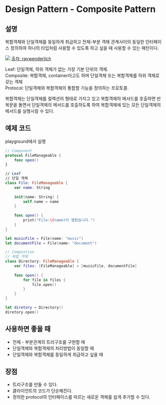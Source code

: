 # Design Pattern - Composite Pattern

## 설명

복합객체와 단일객체를 동일하게 취급하고 전체-부분 객체 관계사이의 동일한 인터페이스 정의하여 하나의 타입처럼 사용할 수 있도록 하고 싶을 때 사용할 수 있는 패턴이다.

![](https://images.velog.io/images/qudgh849/post/f55c94c8-da4e-42f9-ae5e-79e7a7f7037f/image.png)
[출처: raywenderlich](https://www.raywenderlich.com/books/design-patterns-by-tutorials/v3.0/chapters/20-composite-pattern)

Leaf: 단일객체, 하위 객체가 없는 가장 기본 단위의 객체.  
Composite: 복합객체, container라고도 하며 단일객체 또는 복합객체를 하위 객체로 갖는 객체   
Protocol: 단일객체와 복합객체의 통합할 기능을 정의하는 프로토콜.  

복합객체는 단일객체를 컬렉션의 형태로 가지고 있고 복합객체의 메서드를 호출하면 반복문을 돌면서 단일객체의 메서드를 호출하도록 하여 복합객체에 있는 모든 단일객체의 메서드를 실행시킬 수 있다.

## 예제 코드
playground에서 실행

```swift 
// Component
protocol FileManageable {
    func open()
}

// Leaf
// 단일 객체
class File: FileManageable {
    var name: String
    
    init(name: String) {
        self.name = name
    }
    
    func open() {
        print("File:\(name)이 열렸습니다.")
    }
}

let musicFile = File(name: "music")
let documentFile = File(name: "document")

// Compostion
// 복합 객체
class Directory: FileManageable {
    var files: [FileManageable] = [musicFile, documentFile]
    
    func open() {
        for file in files {
            file.open()
        }
    }
}

let diretory = Directory()
diretory.open()
```

## 사용하면 좋을 때
- 전체 - 부분관계의 트리구조를 구현할 때 
- 단일객체와 복합객체의 처리방법이 동일할 때
-  단일객체와 복합객체를 동일하게 취급하고 싶을 때


## 장점
- 트리구조를 만들 수 있다.
- 클라이언트의 코드가 단순해진다.
- 정의한 protocol의 인터페이스를 따르는 새로운 객체를 쉽게 추가할 수 있다.
